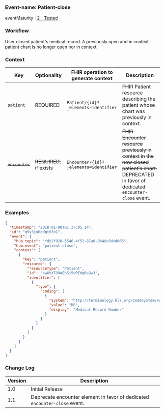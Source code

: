 ### Event-name: Patient-close

eventMaturity | [2 - Tested](3-1-2-eventmaturitymodel.html)

### Workflow

User closed patient's medical record. A previously open and in context patient chart is no longer open nor in context. 

### Context

Key | Optionality | FHIR operation to generate context | Description
----- | -------- | ---- | ---- 
`patient` | REQUIRED | `Patient/{id}?_elements=identifier` | FHIR Patient resource describing the patient whose chart was previously in context.
~~`encounter`~~ | ~~REQUIRED, if exists~~ | ~~`Encounter/{id}?_elements=identifier`~~ | ~~FHIR Encounter resource previously in context in the now closed patient's chart.~~ DEPRECATED in favor of dedicated `encounter-close` event.

### Examples

```json
{
  "timestamp": "2018-01-08T01:37:05.14",
  "id": "q9v3jubddqt63n1",
  "event": {
    "hub.topic": "fdb2f928-5546-4f52-87a0-0648e9ded065",
    "hub.event": "patient-close",
    "context": [
      {
        "key": "patient",
        "resource": {
          "resourceType": "Patient",
          "id": "ewUbXT9RWEbSj5wPEdgRaBw3",
          "identifier": [
            {
              "type": {
                "coding": [
                  {
                    "system": "http://terminology.hl7.org/CodeSystem/v2-0203",
                    "value": "MR",
                    "display": "Medical Record Number"
                  }
                ]
              }
            }
          ]
        }
      }
    ]
  }
}
```

### Change Log

Version | Description
---- | ----
1.0 | Initial Release
1.1 | Deprecate encounter element in favor of dedicated `encounter-close` event.


